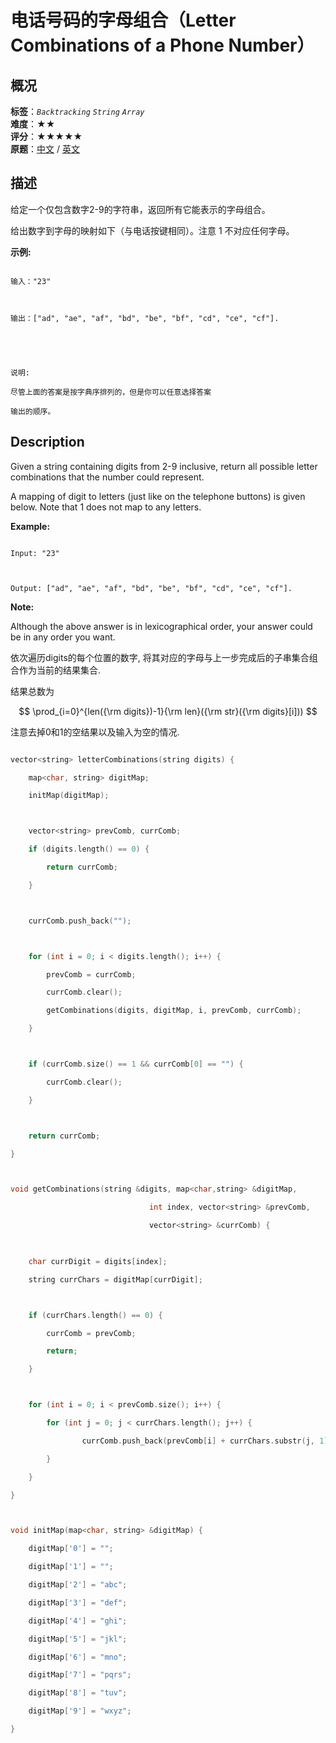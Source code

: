 # 电话号码的字母组合（Letter Combinations of a Phone Number）
## 概况
**标签**：*`Backtracking`*  *`String`*  *`Array`*<br>
**难度**：★★<br>
**评分**：★★★★★<br>
**原题**：[中文](https://leetcode-cn.com/problems/letter-combinations-of-a-phone-number) / [英文](https://leetcode.com/problems/letter-combinations-of-a-phone-number)
## 描述

给定一个仅包含数字2-9的字符串，返回所有它能表示的字母组合。



给出数字到字母的映射如下（与电话按键相同）。注意 1 不对应任何字母。







**示例:**

```

输入："23"



输出：["ad", "ae", "af", "bd", "be", "bf", "cd", "ce", "cf"].





说明:

尽管上面的答案是按字典序排列的，但是你可以任意选择答案

输出的顺序。

```



## Description

Given a string containing digits from 2-9 inclusive, return all possible letter combinations that the number could represent.



A mapping of digit to letters (just like on the telephone buttons) is given below. Note that 1 does not map to any letters.







**Example:**

```

Input: "23"



Output: ["ad", "ae", "af", "bd", "be", "bf", "cd", "ce", "cf"].

```

**Note:**





Although the above answer is in lexicographical order, your answer could be in any order you want.





依次遍历digits的每个位置的数字, 将其对应的字母与上一步完成后的子串集合组合作为当前的结果集合.



结果总数为

```math

\prod_{i=0}^{len({\rm digits})-1}{\rm len}({\rm str}({\rm digits}[i]))

```



注意去掉0和1的空结果以及输入为空的情况.





```c++

vector<string> letterCombinations(string digits) {

	map<char, string> digitMap;

    initMap(digitMap);



    vector<string> prevComb, currComb;

    if (digits.length() == 0) {

    	return currComb;

    }



    currComb.push_back("");



    for (int i = 0; i < digits.length(); i++) {

    	prevComb = currComb;

    	currComb.clear();

    	getCombinations(digits, digitMap, i, prevComb, currComb);

    }



    if (currComb.size() == 1 && currComb[0] == "") {

    	currComb.clear();

    }



    return currComb;

}



void getCombinations(string &digits, map<char,string> &digitMap, 

							   int index, vector<string> &prevComb,

							   vector<string> &currComb) {

	

	char currDigit = digits[index];

	string currChars = digitMap[currDigit];



	if (currChars.length() == 0) {

		currComb = prevComb;

		return;

	}



	for (int i = 0; i < prevComb.size(); i++) {

		for (int j = 0; j < currChars.length(); j++) {

				currComb.push_back(prevComb[i] + currChars.substr(j, 1));

		}

	}

}



void initMap(map<char, string> &digitMap) {

	digitMap['0'] = "";

	digitMap['1'] = "";

	digitMap['2'] = "abc";

	digitMap['3'] = "def";

	digitMap['4'] = "ghi";

	digitMap['5'] = "jkl";

	digitMap['6'] = "mno";

	digitMap['7'] = "pqrs";

	digitMap['8'] = "tuv";

	digitMap['9'] = "wxyz";

}

```